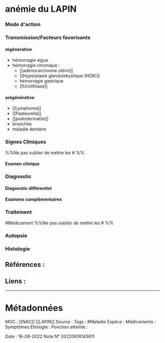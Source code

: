 # anémie du LAPIN
### Mode d'action
### Transmission/Facteurs favorisants

#### régénérative
- hémorragie aigue
- hémorragie chronique :
	- [[adénocarcinome utérin]]
	- [[Hyperplasie glandulokystique (HGK)]]
	- hémorragie gastrique
	- [[Urolithiase]]
#### arégénérative
- [[Lymphome]]
- [[Pasteurella]]
- [[pododermatite]]
- bronchite
- maladie dentaire


### Signes Cliniques
%%Ne pas oublier de mettre les # %%
#### Examen clinique
### Diagnostic
#### Diagnostic différentiel
#### Examens complémentaires
### Traitement
#Médicament 
%%Ne pas oublier de mettre les # %% 
### Autopsie
### Histologie

## Références :
>
 

## Liens :



***

# Métadonnées
MOC : [[NAC]] [[LAPIN]]
Source :
Tags : #Maladie 
	Espèce :
	Médicaments :
	Symptômes
	Etiologie :
	Fonction atteinte :
	
Date : 16-06-2022
Note N° 20220616143611
